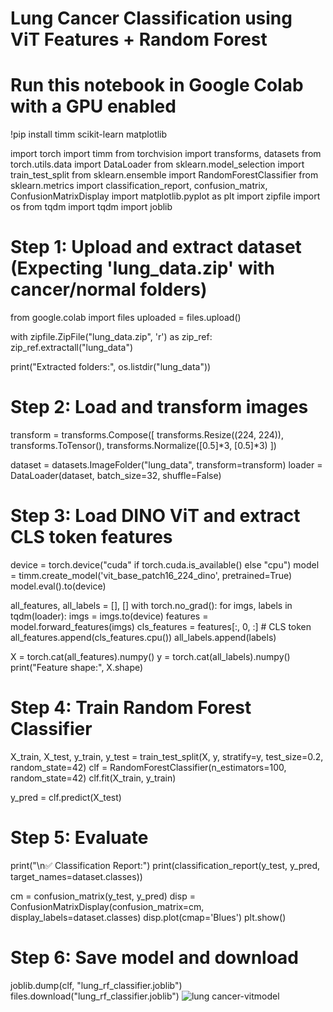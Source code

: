 # Lung Cancer Classification using ViT Features + Random Forest
# Run this notebook in Google Colab with a GPU enabled

!pip install timm scikit-learn matplotlib

import torch
import timm
from torchvision import transforms, datasets
from torch.utils.data import DataLoader
from sklearn.model_selection import train_test_split
from sklearn.ensemble import RandomForestClassifier
from sklearn.metrics import classification_report, confusion_matrix, ConfusionMatrixDisplay
import matplotlib.pyplot as plt
import zipfile
import os
from tqdm import tqdm
import joblib

# Step 1: Upload and extract dataset (Expecting 'lung_data.zip' with cancer/normal folders)
from google.colab import files
uploaded = files.upload()

with zipfile.ZipFile("lung_data.zip", 'r') as zip_ref:
    zip_ref.extractall("lung_data")

print("Extracted folders:", os.listdir("lung_data"))

# Step 2: Load and transform images
transform = transforms.Compose([
    transforms.Resize((224, 224)),
    transforms.ToTensor(),
    transforms.Normalize([0.5]*3, [0.5]*3)
])

dataset = datasets.ImageFolder("lung_data", transform=transform)
loader = DataLoader(dataset, batch_size=32, shuffle=False)

# Step 3: Load DINO ViT and extract CLS token features
device = torch.device("cuda" if torch.cuda.is_available() else "cpu")
model = timm.create_model('vit_base_patch16_224_dino', pretrained=True)
model.eval().to(device)

all_features, all_labels = [], []
with torch.no_grad():
    for imgs, labels in tqdm(loader):
        imgs = imgs.to(device)
        features = model.forward_features(imgs)
        cls_features = features[:, 0, :]  # CLS token
        all_features.append(cls_features.cpu())
        all_labels.append(labels)

X = torch.cat(all_features).numpy()
y = torch.cat(all_labels).numpy()
print("Feature shape:", X.shape)

# Step 4: Train Random Forest Classifier
X_train, X_test, y_train, y_test = train_test_split(X, y, stratify=y, test_size=0.2, random_state=42)
clf = RandomForestClassifier(n_estimators=100, random_state=42)
clf.fit(X_train, y_train)

y_pred = clf.predict(X_test)

# Step 5: Evaluate
print("\n✅ Classification Report:")
print(classification_report(y_test, y_pred, target_names=dataset.classes))

cm = confusion_matrix(y_test, y_pred)
disp = ConfusionMatrixDisplay(confusion_matrix=cm, display_labels=dataset.classes)
disp.plot(cmap='Blues')
plt.show()

# Step 6: Save model and download
joblib.dump(clf, "lung_rf_classifier.joblib")
files.download("lung_rf_classifier.joblib")
![lung cancer-vitmodel](https://github.com/user-attachments/assets/d6d22151-3c5a-4ad9-9bee-1dda0b901057)


